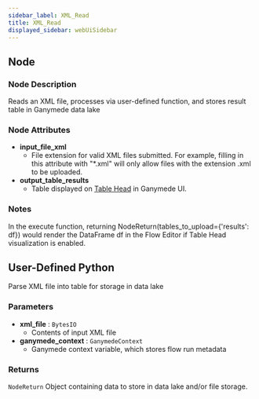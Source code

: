 ```yaml
---
sidebar_label: XML_Read
title: XML_Read
displayed_sidebar: webUiSidebar
---
```


## Node

### Node Description

Reads an XML file, processes via user-defined function, and stores result
table in Ganymede data lake

### Node Attributes

- **input_file_xml**
  - File extension for valid XML files submitted.  For example, filling in this attribute with "*.xml" will only allow files with the extension .xml to be uploaded.
- **output_table_results**
  - Table displayed on [Table Head](https://docs.ganymede.bio/app/intro/Concepts#table-head) in Ganymede UI.

### Notes

In the execute function, returning NodeReturn(tables_to_upload=\{'results': df\}) would render the DataFrame df in the Flow Editor if Table Head visualization is enabled.

## User-Defined Python

Parse XML file into table for storage in data lake

### Parameters

- **xml_file** : `BytesIO`
    - Contents of input XML file
- **ganymede_context** : `GanymedeContext`
    - Ganymede context variable, which stores flow run metadata

### Returns

`NodeReturn`
  Object containing data to store in data lake and/or file storage.
